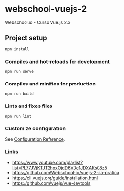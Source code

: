 # webschool-vuejs-2
Webschool.io - Curso Vue.js 2.x

## Project setup
```
npm install
```

### Compiles and hot-reloads for development
```
npm run serve
```

### Compiles and minifies for production
```
npm run build
```

### Lints and fixes files
```
npm run lint
```

### Customize configuration
See [Configuration Reference](https://cli.vuejs.org/config/).

### Links
* https://www.youtube.com/playlist?list=PL77JVjKTJT2hpxOjdD6VDc1JDXAKs08z5
* https://github.com/Webschool-io/vuejs-2-na-pratica
* https://cli.vuejs.org/guide/installation.html
* https://github.com/vuejs/vue-devtools